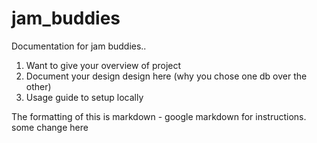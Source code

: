 # jam_buddies

Documentation for jam buddies..


1. Want to give your overview of project
2. Document your design design here (why you chose one db over the other)
3. Usage guide to setup locally

The formatting of this is markdown - google markdown for instructions.
some change here
